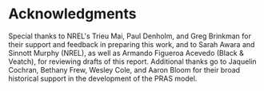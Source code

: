 # Acknowledgments

Special thanks to NREL's Trieu Mai, Paul Denholm, and Greg Brinkman for their
support and feedback in preparing this work, and to Sarah Awara and Sinnott
Murphy (NREL), as well as Armando Figueroa Acevedo (Black & Veatch), for
reviewing drafts of this report. Additional thanks go
to Jaquelin Cochran, Bethany Frew, Wesley Cole, and Aaron Bloom for
their broad historical support in the development of the PRAS model.
